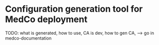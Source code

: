 # Configuration generation tool for MedCo deployment

TODO: what is generated, how to use, CA is dev, how to gen CA,
--> go in medco-documentation